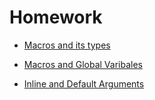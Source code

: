 # Homework

- [Macros and its types](https://www.geeksforgeeks.org/macros-and-its-types-in-c-cpp/)

- [Macros and Global Varibales](https://www.codingninjas.com/studio/guided-paths/basics-of-c/content/118785/offering/1381150)

- [Inline and Default Arguments](https://www.codingninjas.com/studio/guided-paths/basics-of-c/content/118785/offering/1381154)